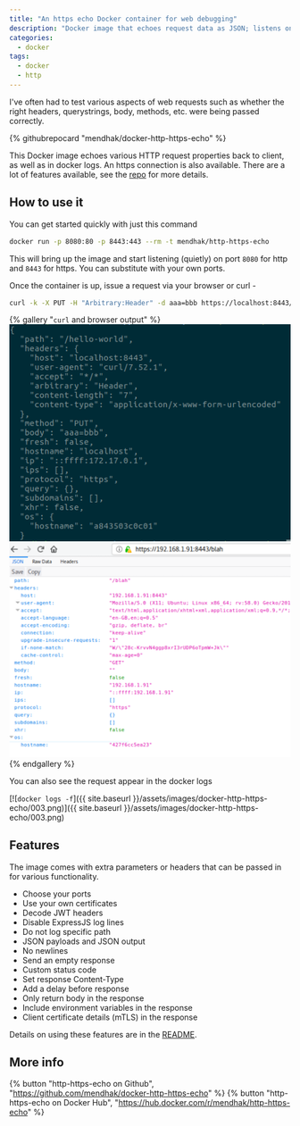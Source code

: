 ```yaml
---
title: "An https echo Docker container for web debugging"
description: "Docker image that echoes request data as JSON; listens on HTTP/S, useful for debugging."
categories:
  - docker
tags:
  - docker
  - http
---
```


I've often had to test various aspects of web requests such as whether the right headers, querystrings, body, methods, etc. were being passed correctly. 

{% githubrepocard "mendhak/docker-http-https-echo" %}

This Docker image echoes various HTTP request properties back to client, as well as in docker logs. An https connection is also available.  There are a lot of features available, see the [repo](https://github.com/mendhak/docker-http-https-echo) for more details.


## How to use it

You can get started quickly with just this command

```bash
docker run -p 8080:80 -p 8443:443 --rm -t mendhak/http-https-echo
```

This will bring up the image and start listening (quietly) on port `8080` for http and `8443` for https.  You can substitute with your own ports.  


Once the container is up, issue a request via your browser or curl -

```bash
curl -k -X PUT -H "Arbitrary:Header" -d aaa=bbb https://localhost:8443/hello-world
```

{% gallery "`curl` and browser output" %}
![curl output](/assets/images/docker-http-https-echo/001.png)
![browser response](/assets/images/docker-http-https-echo/002.png)
{% endgallery %}



You can also see the request appear in the docker logs  

[![`docker logs -f`]({{ site.baseurl }}/assets/images/docker-http-https-echo/003.png)]({{ site.baseurl }}/assets/images/docker-http-https-echo/003.png)

## Features


The image comes with extra parameters or headers that can be passed in for various functionality. 

* Choose your ports
* Use your own certificates
* Decode JWT headers
* Disable ExpressJS log lines
* Do not log specific path
* JSON payloads and JSON output
* No newlines
* Send an empty response
* Custom status code
* Set response Content-Type
* Add a delay before response
* Only return body in the response
* Include environment variables in the response
* Client certificate details (mTLS) in the response

Details on using these features are in the [README](https://github.com/mendhak/docker-http-https-echo).  


## More info

{% button "http-https-echo on Github", "https://github.com/mendhak/docker-http-https-echo" %} {% button "http-https-echo on Docker Hub", "https://hub.docker.com/r/mendhak/http-https-echo" %} 

